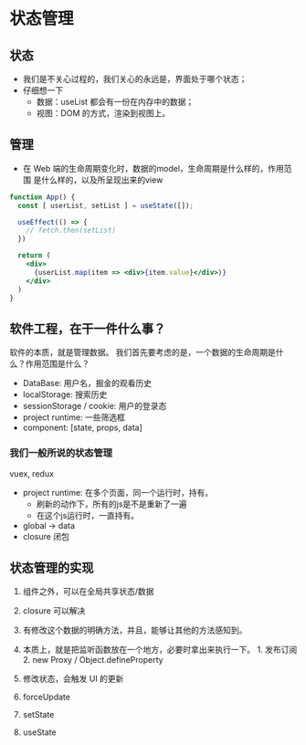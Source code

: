 # 状态管理

## 状态
- 我们是不关心过程的，我们关心的永远是，界面处于哪个状态；
- 仔细想一下
  - 数据：useList 都会有一份在内存中的数据；
  - 视图：DOM 的方式，渲染到视图上。

## 管理
- 在 Web 端的生命周期变化时，数据的model，生命周期是什么样的，作用范围 是什么样的，以及所呈现出来的view

```jsx
function App() {
  const [ userList, setList ] = useState([]);

  useEffect(() => {
    // fetch.then(setList)
  })

  return (
    <div>
      {userList.map(item => <div>{item.value}</div>)}
    </div>
  )
}
```

## 软件工程，在干一件什么事？
软件的本质，就是管理数据。
我们首先要考虑的是，一个数据的生命周期是什么？作用范围是什么？
- DataBase: 用户名，掘金的观看历史
- localStorage: 搜索历史
- sessionStorage / cookie: 用户的登录态
- project runtime: 一些筛选框
- component: [state, props, data]

### 我们一般所说的状态管理
vuex, redux
- project runtime: 在多个页面，同一个运行时，持有。
  - 刷新的动作下，所有的js是不是重新了一遍
  - 在这个js运行时，一直持有。
- global -> data
- closure 闭包

## 状态管理的实现
1. 组件之外，可以在全局共享状态/数据
  1. closure 可以解决

2. 有修改这个数据的明确方法，并且，能够让其他的方法感知到。
  1. 本质上，就是把监听函数放在一个地方，必要时拿出来执行一下。
    1. 发布订阅
    2. new Proxy / Object.defineProperty
3. 修改状态，会触发 UI 的更新
  1. forceUpdate
  2. setState
  3. useState









